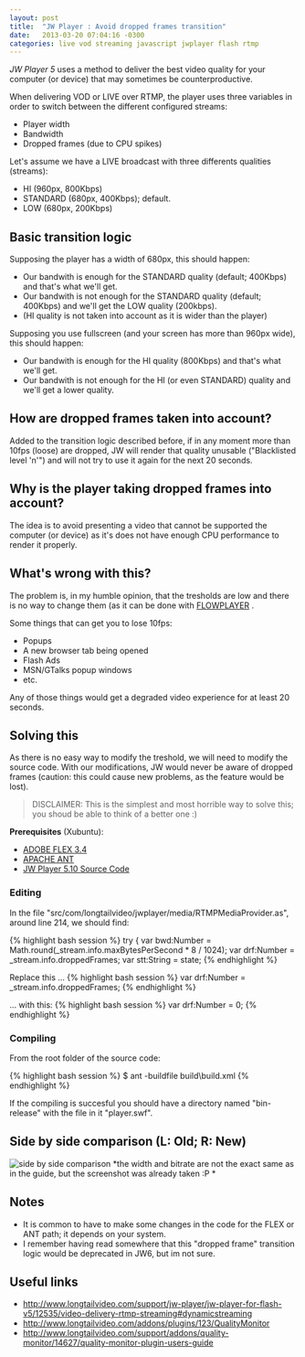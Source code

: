 ```yaml
---
layout: post
title:  "JW Player : Avoid dropped frames transition"
date:   2013-03-20 07:04:16 -0300
categories: live vod streaming javascript jwplayer flash rtmp
---
```


*JW Player 5* uses a method to deliver the best video quality for your computer (or device) that may sometimes be counterproductive.

When delivering VOD or LIVE over RTMP, the player uses three variables in order to switch between the different configured streams:
* Player width
* Bandwidth
* Dropped frames (due to CPU spikes)

Let's assume we have a LIVE broadcast with three differents qualities (streams):
* HI (960px, 800Kbps)
* STANDARD (680px, 400Kbps); default.
* LOW (680px, 200Kbps)


Basic transition logic
-------------------------
Supposing the player has a width of 680px, this should happen:
* Our bandwith is enough for the STANDARD quality (default; 400Kbps) and that's what we'll get.
* Our bandwith is not enough for the STANDARD quality (default; 400Kbps) and we'll get the LOW quality (200kbps).
* (HI quality is not taken into account as it is wider than the player)

Supposing you use fullscreen (and your screen has more than 960px wide), this should happen:
* Our bandwith is enough for the HI quality (800Kbps) and that's what we'll get.
* Our bandwith is not enough for the HI (or even STANDARD) quality and we'll get a lower quality.


How are dropped frames taken into account?
-------------------------
Added to the transition logic described before, if in any moment more than 10fps (loose) are dropped, JW will render that quality unusable ("Blacklisted level 'n'") and will not try to use it again for the next 20 seconds. 


Why is the player taking dropped frames into account?
-------------------------
The idea is to avoid presenting a video that cannot be supported the computer (or device) as it's does not have enough CPU performance to render it properly.


What's wrong with this?
-------------------------
The problem is, in my humble opinion, that the tresholds are low and there is no way to change them (as it can be done with [FLOWPLAYER](http://flash.flowplayer.org/plugins/streaming/bwcheck.html ) .

Some things that can get you to lose 10fps:
* Popups
* A new browser tab being opened
* Flash Ads
* MSN/GTalks popup windows
* etc.

Any of those things would get a degraded video experience for at least 20 seconds.

Solving this
-------------------------
As there is no easy way to modify the treshold, we will need to modify the source code. With our modifications, JW would never be aware of dropped frames (caution: this could cause new problems, as the feature would be lost).

> DISCLAIMER: This is the simplest and most horrible way to solve this; you shoud be able to think of a better one :)

**Prerequisites** (Xubuntu):
* [ADOBE FLEX 3.4](http://sourceforge.net/adobe/flexsdk/wiki/Download%20Flex%203/)
* [APACHE ANT](http://ant.apache.org/bindownload.cgi)
* [JW Player 5.10 Source Code](http://developer.longtailvideo.com/trac/browser/tags/mediaplayer-5.10)


### Editing 

In the file "src/com/longtailvideo/jwplayer/media/RTMPMediaProvider.as", around line 214, we should find:

{% highlight bash session %}
    try {
    var bwd:Number = Math.round(_stream.info.maxBytesPerSecond * 8 / 1024);
    var drf:Number = _stream.info.droppedFrames;
    var stt:String = state;
{% endhighlight %}

Replace this ...
{% highlight bash session %}
    var drf:Number = _stream.info.droppedFrames;
{% endhighlight %}
   
... with this:
{% highlight bash session %}
    var drf:Number = 0;
{% endhighlight %}

### Compiling 

From the root folder of the source code:

{% highlight bash session %}
$ ant -buildfile build\build.xml
{% endhighlight %}

If the compiling is succesful you should have a directory named "bin-release" with the file in it "player.swf".




Side by side comparison (L: Old; R: New)
------------------------
![side by side comparison](http://i.imgur.com/CRMGc8I.jpg)
*the width and bitrate are not the exact same as in the guide, but the screenshot was already taken :P *


Notes
-----------------------------
* It is common to have to make some changes in the code for the FLEX or ANT path; it depends on your system.
* I remember having read somewhere that this "dropped frame" transition logic would be deprecated in JW6, but im not sure.

Useful links
--------------
* <http://www.longtailvideo.com/support/jw-player/jw-player-for-flash-v5/12535/video-delivery-rtmp-streaming#dynamicstreaming>
* <http://www.longtailvideo.com/addons/plugins/123/QualityMonitor>
* <http://www.longtailvideo.com/support/addons/quality-monitor/14627/quality-monitor-plugin-users-guide>

